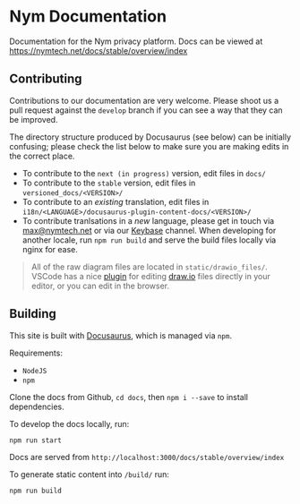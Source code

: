 # Nym Documentation

Documentation for the Nym privacy platform. Docs can be viewed at https://nymtech.net/docs/stable/overview/index

## Contributing

Contributions to our documentation are very welcome. Please shoot us a pull request against the `develop` branch if you can see a way that they can be improved.

The directory structure produced by Docusaurus (see below) can be initially confusing; please check the list below to make sure you are making edits in the correct place. 

* To contribute to the `next (in progress)` version, edit files in `docs/`
* To contribute to the `stable` version, edit files in `versioned_docs/<VERSION>/`
* To contribute to an *existing* translation, edit files in `i18n/<LANGUAGE>/docusaurus-plugin-content-docs/<VERSION>/` 
* To contribute tranlsations in a *new* language, please get in touch via max@nymtech.net or via our [Keybase](https://keybase.io/team/nymtech.friends) channel. When developing for another locale, run `npm run build` and serve the build files locally via nginx for ease. 

> All of the raw diagram files are located in `static/drawio_files/`. VSCode has a nice [plugin](https://marketplace.visualstudio.com/items?itemName=hediet.vscode-drawio) for editing [draw.io](https://app.diagrams.net/) files directly in your editor, or you can edit in the browser. 

## Building

This site is built with [Docusaurus](https://docusaurus.io/), which is managed via `npm`. 

Requirements:

* `NodeJS` 
* `npm` 

Clone the docs from Github, `cd docs`, then `npm i --save` to install dependencies. 

To develop the docs locally, run:

```console
npm run start
```

Docs are served from `http://localhost:3000/docs/stable/overview/index`

To generate static content into `/build/` run:

```console
npm run build
```
